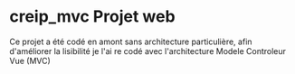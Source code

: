 # creip_mvc Projet web
Ce projet a été codé en amont sans architecture particulière, afin d'améliorer la lisibilité je l'ai re codé avec l'architecture Modele Controleur Vue (MVC)
